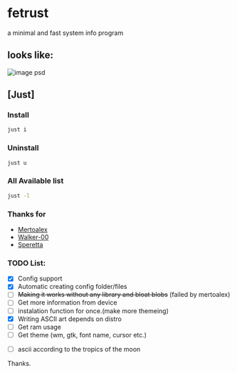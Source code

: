 # fetrust
a minimal and fast system info program
<br>
## looks like:
![image psd](https://github.com/19atlas/fetrust/assets/67108558/64340c6b-c2df-4839-bbed-bbf109a55ae7)

## [Just]
### Install
```sh
just i
```

### Uninstall
```sh
just u
```

### All Available list
```sh
just -l
```

### Thanks for
- [Mertoalex](https://github.com/mertoalex)
- [Walker-00](https://github.com/Walker-00)
- [Speretta](https://github.com/Speretta)

### TODO List:
- [X] Config support
- [X] Automatic creating config folder/files
- [ ] ~~Making it works without any library and bloat blobs~~ (failed by mertoalex) 
- [ ] Get more information from device
- [ ] instalation function for once.(make more themeing)
- [X] Writing ASCII art depends on distro
- [ ] Get ram usage
- [ ] Get theme (wm, gtk, font name, cursor etc.)
<!-- "- [X] Support" wth is that, bruh creyde.sh -->
- [ ] ascii according to the tropics of the moon


Thanks.

